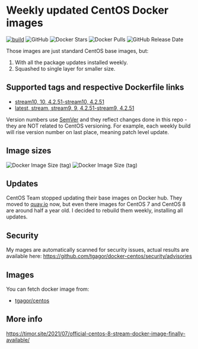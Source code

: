 Weekly updated CentOS Docker images
===================================

[![build](https://github.com/tgagor/docker-centos/actions/workflows/build.yml/badge.svg?branch=master)](https://github.com/tgagor/docker-centos/actions/workflows/build.yml)
![GitHub](https://img.shields.io/github/license/tgagor/docker-centos)
![Docker Stars](https://img.shields.io/docker/stars/tgagor/centos)
![Docker Pulls](https://img.shields.io/docker/pulls/tgagor/centos)
![GitHub Release Date](https://img.shields.io/github/release-date/tgagor/docker-centos)

Those images are just standard CentOS base images, but:
1. With all the package updates installed weekly.
2. Squashed to single layer for smaller size.

## Supported tags and respective Dockerfile links

* [stream10, 10, 4.2.51-stream10, 4.2.51](https://github.com/tgagor/docker-centos/blob/master/stream10/Dockerfile)
* [latest, stream, stream9, 9, 4.2.51-stream9, 4.2.51](https://github.com/tgagor/docker-centos/blob/master/stream9/Dockerfile)

Version numbers use [SemVer](https://semver.org) and they reflect changes done in this repo - they are NOT related to CentOS versioning. For example, each weekly build will rise version number on last place, meaning patch level update.

## Image sizes
![Docker Image Size (tag)](https://img.shields.io/docker/image-size/tgagor/centos/stream9?label=centos%3Astream9%20size)
![Docker Image Size (tag)](https://img.shields.io/docker/image-size/tgagor/centos/stream10?label=centos%3Astream10%20size)

## Updates

CentOS Team stopped updating their base images on Docker hub.  They moved to [quay.io](https://quay.io/repository/centos/centos?tab=tags) now, but even there images for CentOS 7 and CentOS 8 are around half a year old. I decided to rebuild them weekly, installing all updates.

## Security
My mages are automatically scanned for security issues, actual results are available here: https://github.com/tgagor/docker-centos/security/advisories

## Images
You can fetch docker image from:
* [tgagor/centos](https://hub.docker.com/r/tgagor/centos)

## More info

https://timor.site/2021/07/official-centos-8-stream-docker-image-finally-available/
